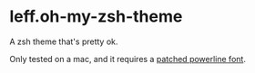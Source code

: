 leff.oh-my-zsh-theme
====================

A zsh theme that's pretty ok.

Only tested on a mac, and it requires a <a href="https://gist.github.com/qrush/1595572">patched powerline font</a>.
